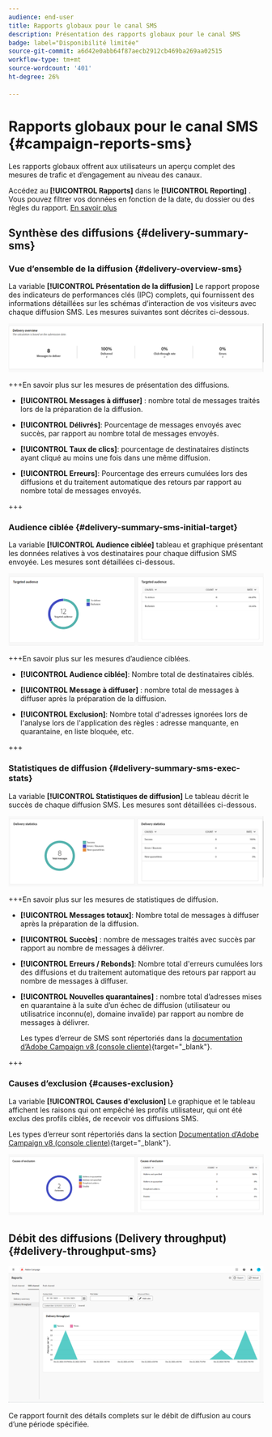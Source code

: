 ```yaml
---
audience: end-user
title: Rapports globaux pour le canal SMS
description: Présentation des rapports globaux pour le canal SMS
badge: label="Disponibilité limitée"
source-git-commit: a6d42e0abb64f87aecb2912cb469ba269aa02515
workflow-type: tm+mt
source-wordcount: '401'
ht-degree: 26%

---
```


# Rapports globaux pour le canal SMS {#campaign-reports-sms}

Les rapports globaux offrent aux utilisateurs un aperçu complet des mesures de trafic et d’engagement au niveau des canaux.

Accédez au **[!UICONTROL Rapports]** dans le **[!UICONTROL Reporting]** . Vous pouvez filtrer vos données en fonction de la date, du dossier ou des règles du rapport. [En savoir plus](global-reports.md)

## Synthèse des diffusions {#delivery-summary-sms}

### Vue d’ensemble de la diffusion {#delivery-overview-sms}

La variable **[!UICONTROL Présentation de la diffusion]** Le rapport propose des indicateurs de performances clés (IPC) complets, qui fournissent des informations détaillées sur les schémas d’interaction de vos visiteurs avec chaque diffusion SMS. Les mesures suivantes sont décrites ci-dessous.

![](assets/global_report_sms_delivery_overview.png)

+++En savoir plus sur les mesures de présentation des diffusions.

* **[!UICONTROL Messages à diffuser]** : nombre total de messages traités lors de la préparation de la diffusion.

* **[!UICONTROL Délivrés]**: Pourcentage de messages envoyés avec succès, par rapport au nombre total de messages envoyés.

* **[!UICONTROL Taux de clics]**: pourcentage de destinataires distincts ayant cliqué au moins une fois dans une même diffusion.

* **[!UICONTROL Erreurs]**: Pourcentage des erreurs cumulées lors des diffusions et du traitement automatique des retours par rapport au nombre total de messages envoyés.

+++

### Audience ciblée {#delivery-summary-sms-initial-target}

La variable **[!UICONTROL Audience ciblée]** tableau et graphique présentant les données relatives à vos destinataires pour chaque diffusion SMS envoyée. Les mesures sont détaillées ci-dessous.

![](assets/global_report_sms_targeted_audience.png)

+++En savoir plus sur les mesures d’audience ciblées.

* **[!UICONTROL Audience ciblée]**: Nombre total de destinataires ciblés.

* **[!UICONTROL Message à diffuser]** : nombre total de messages à diffuser après la préparation de la diffusion.

* **[!UICONTROL Exclusion]**: Nombre total d&#39;adresses ignorées lors de l&#39;analyse lors de l&#39;application des règles : adresse manquante, en quarantaine, en liste bloquée, etc.

+++

### Statistiques de diffusion {#delivery-summary-sms-exec-stats}

La variable **[!UICONTROL Statistiques de diffusion]** Le tableau décrit le succès de chaque diffusion SMS. Les mesures sont détaillées ci-dessous.

![](assets/global_report_sms_delivery_statistics.png)

+++En savoir plus sur les mesures de statistiques de diffusion.

* **[!UICONTROL Messages totaux]**: Nombre total de messages à diffuser après la préparation de la diffusion.

* **[!UICONTROL Succès]** : nombre de messages traités avec succès par rapport au nombre de messages à délivrer.

* **[!UICONTROL Erreurs / Rebonds]**: Nombre total d&#39;erreurs cumulées lors des diffusions et du traitement automatique des retours par rapport au nombre de messages à diffuser.

* **[!UICONTROL Nouvelles quarantaines]** : nombre total d’adresses mises en quarantaine à la suite d’un échec de diffusion (utilisateur ou utilisatrice inconnu(e), domaine invalide) par rapport au nombre de messages à délivrer.

  Les types d’erreur de SMS sont répertoriés dans la [documentation d’Adobe Campaign v8 (console cliente)](https://experienceleague.adobe.com/docs/campaign/campaign-v8/send/failures/delivery-failures.html?lang=fr#sms-quarantines){target="_blank"}.

+++

### Causes d’exclusion {#causes-exclusion}

La variable **[!UICONTROL Causes d&#39;exclusion]** Le graphique et le tableau affichent les raisons qui ont empêché les profils utilisateur, qui ont été exclus des profils ciblés, de recevoir vos diffusions SMS.

Les types d’erreur sont répertoriés dans la section [Documentation d’Adobe Campaign v8 (console cliente)](https://experienceleague.adobe.com/docs/campaign/campaign-v8/send/failures/delivery-failures.html?lang=fr#email-error-types){target="_blank"}.

![](assets/global_report_sms_causes_exclusion.png)

## Débit des diffusions (Delivery throughput)  {#delivery-throughput-sms}

![](assets/global_report_sms_delivery_throughput.png)

Ce rapport fournit des détails complets sur le débit de diffusion au cours d’une période spécifiée.

